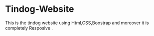 # Tindog-Website
This is the tindog website using Html,CSS,Boostrap and moreover it is completely Resposive .
